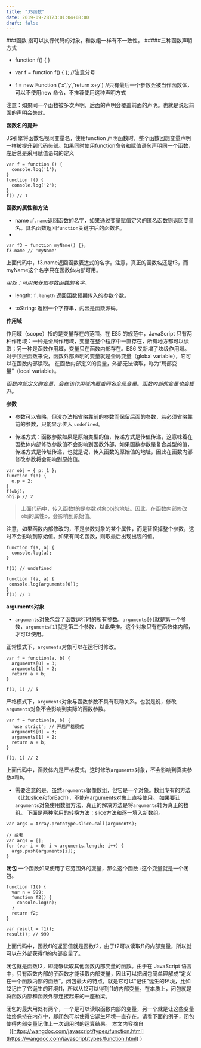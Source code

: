 ```yaml
---
title: "JS函数"
date: 2019-09-28T23:01:04+08:00
draft: false
---
```

###函数
指可以执行代码的对象，和数组一样有不一致性。
#####三种函数声明方式

* function  f() { }
  
* var f = function f()  { }; //注意分号
  
* f  = new Function ('x','y','return x+y')   //只有最后一个参数会被当作函数体，可以不使用new 命令，不推荐使用这种声明方式
  
注意：如果同一个函数被多次声明，后面的声明会覆盖前面的声明。也就是说起前面的声明会失效。

**函数名的提升**

JS引擎将函数名视同变量名，使用function 声明函数时，整个函数回想变量声明一样被提升到代码头部。如果同时使用function命令和赋值语句声明同一个函数，左后总是采用赋值语句的定义

```
var f = function () {
  console.log('1');
}
function f() {
  console.log('2');
}
f() // 1
```
**函数的属性和方法**

* name :`f.name`返回函数的名字，如果通过变量赋值定义的匿名函数则返回变量名。具名函数返回`function`关键字后的函数名。
* 
```
var f3 = function myName() {};
f3.name // 'myName'
```
上面代码中，f3.name返回函数表达式的名字。注意，真正的函数名还是f3，而myName这个名字只在函数体内部可用。

*用处：可用来获取参数函数的名字。*

* length:   `f.length` 返回函数预期传入的参数个数。
  
* toString: 返回一个字符串，内容是函数源码。
  
**作用域**

作用域（scope）指的是变量存在的范围。在 ES5 的规范中，JavaScript 只有两种作用域：一种是全局作用域，变量在整个程序中一直存在，所有地方都可以读取；另一种是函数作用域，变量只在函数内部存在。ES6 又新增了块级作用域。
对于顶层函数来说，函数外部声明的变量就是全局变量（global variable），它可以在函数内部读取。
在函数内部定义的变量，外部无法读取，称为“局部变量”（local variable）。

*函数内部定义的变量，会在该作用域内覆盖同名全局变量。函数内部的变量也会提升。*

**参数**

* 参数可以省略，但没办法指省略靠前的参数而保留后面的参数，若必须省略靠前的参数，只能显示传入 `undefined`。
  
* 传递方式：函数参数如果是原始类型的值，传递方式是传值传递，这意味着在函数体内部修改参数值不会影响到函数外部。如果函数参数是复合类型的值，传递方式是传址传递，也就是说，传入函数的原始值的地址，因此在函数内部修改参数将会影响到原始值。
  
```
var obj = { p: 1 };
function f(o) {
  o.p = 2;
}
f(obj);
obj.p // 2
```
>上面代码中，传入函数f的是参数对象obj的地址。因此，在函数内部修改obj的属性p，会影响到原始值。
>
注意，如果函数内部修改的，不是参数对象的某个属性，而是替换掉整个参数，这时不会影响到原始值。如果有同名函数，则取最后出现出现的值。

```
function f(a, a) {
  console.log(a);
}

f(1) // undefined
```
```
function f(a, a) {
 console.log(arguments[0]);
}
f(1) // 1
```
**arguments对象**

* `arguments`对象包含了函数运行时的所有参数。`arguments[0]`就是第一个参数，`arguments[1]`就是第二个参数，以此类推。这个对象只有在函数体内部，才可以使用。
  
正常模式下，`arguments`对象可以在运行时修改。
```
var f = function(a, b) {
  arguments[0] = 3;
  arguments[1] = 2;
  return a + b;
}

f(1, 1) // 5
```
严格模式下，`arguments`对象与函数参数不具有联动关系。也就是说，修改`arguments`对象不会影响到实际的函数参数。
```
var f = function(a, b) {
  'use strict'; // 开启严格模式
  arguments[0] = 3;
  arguments[1] = 2;
  return a + b;
}

f(1, 1) // 2
```
上面代码中，函数体内是严格模式，这时修改`arguments`对象，不会影响到真实参数a和b。
* 需要注意的是，虽然`arguments`很像数组，但它是一个对象。数组专有的方法（比如slice和forEach），不能在arguments对象上直接使用。
如果要让`arguments`对象使用数组方法，真正的解决方法是将`arguments`转为真正的数组。
下面是两种常用的转换方法：slice方法和逐一填入新数组。
```
var args = Array.prototype.slice.call(arguments);

// 或者
var args = [];
for (var i = 0; i < arguments.length; i++) {
  args.push(arguments[i]);
}
```
**闭包**
一个函数如果使用了它范围外的变量，那么这个函数+这个变量就是一个闭包。
```
function f1() {
  var n = 999;
  function f2() {
    console.log(n);
  }
  return f2;
}

var result = f1();
result(); // 999
```
上面代码中，函数f1的返回值就是函数f2，由于f2可以读取f1的内部变量，所以就可以在外部获得f1的内部变量了。

闭包就是函数f2，即能够读取其他函数内部变量的函数。由于在 JavaScript 语言中，只有函数内部的子函数才能读取内部变量，因此可以把闭包简单理解成“定义在一个函数内部的函数”。闭包最大的特点，就是它可以“记住”诞生的环境，比如f2记住了它诞生的环境f1，所以从f2可以得到f1的内部变量。在本质上，闭包就是将函数内部和函数外部连接起来的一座桥梁。

闭包的最大用处有两个，一个是可以读取函数内部的变量，另一个就是让这些变量始终保持在内存中，即闭包可以使得它诞生环境一直存在。请看下面的例子，闭包使得内部变量记住上一次调用时的运算结果。
本文内容摘自（[https://wangdoc.com/javascript/types/function.html](https://wangdoc.com/javascript/types/function.html)
）
